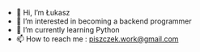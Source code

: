- 👋 Hi, I’m Łukasz
- 👀 I’m interested in becoming a backend programmer
- 🌱 I’m currently learning Python
- 📫 How to reach me : piszczek.work@gmail.com

<!---
lukas1034/lukas1034 is a ✨ special ✨ repository because its `README.md` (this file) appears on your GitHub profile.
You can click the Preview link to take a look at your changes.
--->
